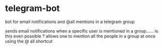 # telegram-bot
bot for email notifications and @all mentions in a telegram group

sends email notifications when a specific user is mentioned in a group...... is this even possible ?
allows one to mention all the people in a group at once using the @ all shortcut
